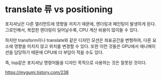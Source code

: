 # translate 류 vs positioning

포지셔닝은 다른 엘리먼트에 영향을 끼치기 때문에, 렌더링과 페인팅이 발생하게 된다.
그로인해서, 복잡한 렌더링이 일어날수록, CPU 계산 비용이 많이들 수 있다.


하지만 transform이나 translate와 같은 디자인 모션은 좌표공간을 변형하여, 다른 요소에 영향을 미치지 않고 위치를 변경할 수 있다.
또한 이런 것들은 GPU에서 애니메이션을 담당하기 때문에 CPU에 더 부담이 적을 수도 있다.


즉, top같은 포지셔닝 명령어들을 디자인 목적으로 사용하는 것은 잘못된 것이다.

https://mygumi.tistory.com/238

